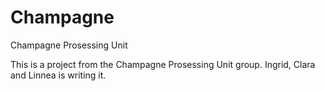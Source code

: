 # Champagne
Champagne Prosessing Unit

This is a project from the Champagne Prosessing Unit group. 
Ingrid, Clara and Linnea is writing it. 
